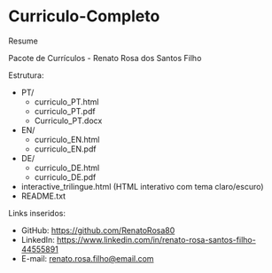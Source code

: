 # Curriculo-Completo
Resume

Pacote de Currículos - Renato Rosa dos Santos Filho

Estrutura:
- PT/
  - curriculo_PT.html
  - curriculo_PT.pdf
  - Curriculo_PT.docx
- EN/
  - curriculo_EN.html
  - curriculo_EN.pdf
- DE/
  - curriculo_DE.html
  - curriculo_DE.pdf
- interactive_trilingue.html (HTML interativo com tema claro/escuro)
- README.txt

Links inseridos:
- GitHub: https://github.com/RenatoRosa80
- LinkedIn: https://www.linkedin.com/in/renato-rosa-santos-filho-44555891
- E-mail: renato.rosa.filho@email.com
